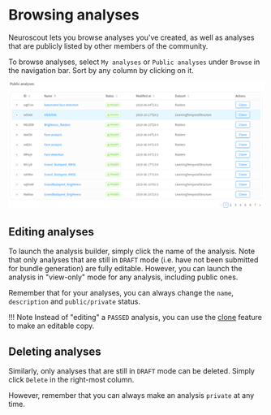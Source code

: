 # Browsing analyses

Neuroscout lets you browse analyses you've created, as well as analyses that are publicly listed by other members of the community.

To browse analyses, select `My analyses` or `Public analyses` under `Browse` in the navigation bar. Sort by any column by clicking on it.

![Browse](img/public.png)


## Editing analyses

To launch the analysis builder, simply click the name of the analysis. Note that only analyses that are still in `DRAFT` mode (i.e. have not been submitted for bundle generation) are fully editable.
However, you can launch the analysis in "view-only" mode for any analysis, including public ones.

Remember that for your analyses, you can always change the `name`, `description` and `public/private` status.

!!! Note
    Instead of "editing" a `PASSED` analysis, you can use the [clone](clone.md) feature to make an editable copy.

## Deleting analyses

Similarly, only analyses that are still in `DRAFT` mode can be deleted. Simply click `Delete` in the right-most column.

However, remember that you can always make an analysis `private` at any time.
